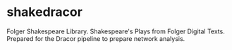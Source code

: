 # shakedracor
Folger Shakespeare Library. Shakespeare's Plays from Folger Digital Texts. Prepared for the Dracor pipeline to prepare network analysis.
